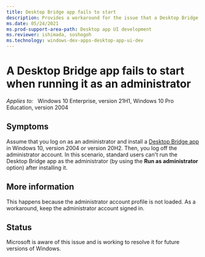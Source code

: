 ```yaml
---
title: Desktop Bridge app fails to start
description: Provides a workaround for the issue that a Desktop Bridge app fails to start when running it as an administrator.
ms.date: 05/24/2021
ms.prod-support-area-path: Desktop app UI development
ms.reviewer: ishimada, soshogoh
ms.technology: windows-dev-apps-desktop-app-ui-dev
---
```

# A Desktop Bridge app fails to start when running it as an administrator

_Applies to:_ &nbsp; Windows 10 Enterprise, version 21H1, Windows 10 Pro Education, version 2004  

## Symptoms

Assume that you log on as an administrator and install a [Desktop Bridge app](/windows/uwp/debug-test-perf/windows-desktop-bridge-app-tests) in Windows 10, version 2004 or version 20H2. Then, you log off the administrator account. In this scenario, standard users can't run the Desktop Bridge app as the administrator (by using the **Run as administrator** option) after installing it.

## More information

This happens because the administrator account profile is not loaded. As a workaround, keep the administrator account signed in.

## Status

Microsoft is aware of this issue and is working to resolve it for future versions of Windows.